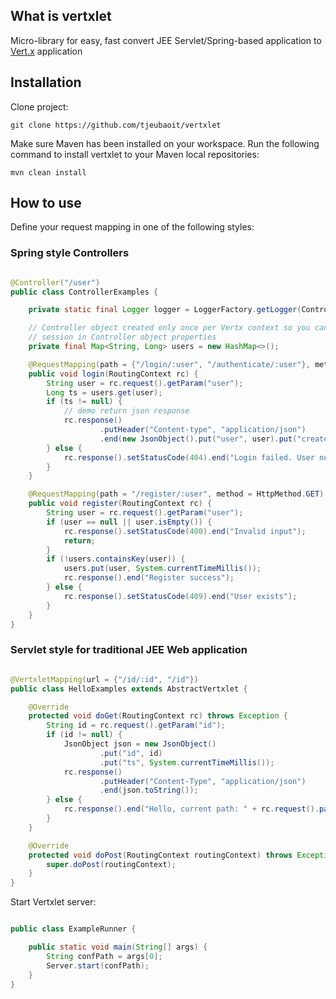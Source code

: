 ## What is vertxlet

Micro-library for easy, fast convert JEE Servlet/Spring-based application to [Vert.x](https://vertx.io) application

## Installation

Clone project:

`git clone https://github.com/tjeubaoit/vertxlet`

Make sure Maven has been installed on your workspace. Run the following command to install vertxlet to your Maven local repositories:

`mvn clean install`

## How to use

Define your request mapping in one of the following styles:

### Spring style Controllers

```java

@Controller("/user")
public class ControllerExamples {

    private static final Logger logger = LoggerFactory.getLogger(ControllerExamples.class);

    // Controller object created only once per Vertx context so you can keep
    // session in Controller object properties
    private final Map<String, Long> users = new HashMap<>();

    @RequestMapping(path = {"/login/:user", "/authenticate/:user"}, method = HttpMethod.GET)
    public void login(RoutingContext rc) {
        String user = rc.request().getParam("user");
        Long ts = users.get(user);
        if (ts != null) {
            // demo return json response
            rc.response()
                    .putHeader("Content-type", "application/json")
                    .end(new JsonObject().put("user", user).put("created_at", ts).toString());
        } else {
            rc.response().setStatusCode(404).end("Login failed. User not found");
        }
    }

    @RequestMapping(path = "/register/:user", method = HttpMethod.GET)
    public void register(RoutingContext rc) {
        String user = rc.request().getParam("user");
        if (user == null || user.isEmpty()) {
            rc.response().setStatusCode(400).end("Invalid input");
            return;
        }
        if (!users.containsKey(user)) {
            users.put(user, System.currentTimeMillis());
            rc.response().end("Register success");
        } else {
            rc.response().setStatusCode(409).end("User exists");
        }
    }
}


```

### Servlet style for traditional JEE Web application

```java

@VertxletMapping(url = {"/id/:id", "/id"})
public class HelloExamples extends AbstractVertxlet {

    @Override
    protected void doGet(RoutingContext rc) throws Exception {
        String id = rc.request().getParam("id");
        if (id != null) {
            JsonObject json = new JsonObject()
                    .put("id", id)
                    .put("ts", System.currentTimeMillis());
            rc.response()
                    .putHeader("Content-Type", "application/json")
                    .end(json.toString());
        } else {
            rc.response().end("Hello, current path: " + rc.request().path());
        }
    }

    @Override
    protected void doPost(RoutingContext routingContext) throws Exception {
        super.doPost(routingContext);
    }
}

```

Start Vertxlet server:

```java

public class ExampleRunner {

    public static void main(String[] args) {
        String confPath = args[0];
        Server.start(confPath);
    }
}

```